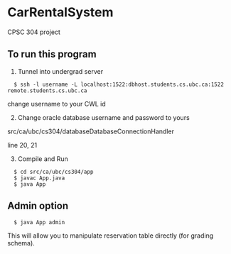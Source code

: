 # CarRentalSystem
CPSC 304 project

## To run this program
1. Tunnel into undergrad server
```
  $ ssh -l username -L localhost:1522:dbhost.students.cs.ubc.ca:1522 remote.students.cs.ubc.ca
```
  change username to your CWL id
 
2. Change oracle database username and password to yours
  
  src/ca/ubc/cs304/databaseDatabaseConnectionHandler 
  
  line 20, 21

3. Compile and Run
```
  $ cd src/ca/ubc/cs304/app
  $ javac App.java
  $ java App
```
  
## Admin option
```
  $ java App admin
```
This will allow you to manipulate reservation table directly (for grading schema).
